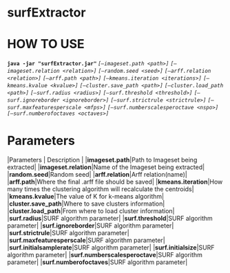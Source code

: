 surfExtractor
=============
HOW TO USE
==========

<strong> `java -jar "surfExtractor.jar"` </strong> *`[—imageset.path <path>]` `[—imageset.relation <relation>]` `[—random.seed <seed>]` `[—arff.relation <relation>]` `[—arff.path <path>]` `[—kmeans.iteration <iterations>]` `[—kmeans.kvalue <kvalue>]` `[—cluster.save_path <path>]` `[—cluster.load_path <path>]` `[—surf.radius <radius>]` `[—surf.threshold <threshold>]` `[—surf.ignoreborder <ignoreborder>]` `[—surf.strictrule <strictrule>]` `[—surf.maxfeaturesperscale <mfps>]` `[—surf.numberscalesperoctave <nspo>]` `[—surf.numberofoctaves <octaves>]`*

Parameters
==========
|Parameters | Description |
|**imageset.path**|Path to Imageset being extracted|
|**imageset.relation**|Name of the Imageset being extracted|
|**random.seed**|Random seed|
|**arff.relation**|Arff relation(name)|
|**arff.path**|Where the final .arff file should be saved|
|**kmeans.iteration**|How many times the clustering algorithm will recalculate the centroids|
|**kmeans.kvalue**|The value of K for k-means algorithm|
|**cluster.save_path**|Where to save clusters information|
|**cluster.load_path**|From where to load cluster information|
|**surf.radius**|SURF algorithm parameter|
|**surf.threshold**|SURF algorithm parameter|
|**surf.ignoreborder**|SURF algorithm parameter|
|**surf.strictrule**|SURF algorithm parameter|
|**surf.maxfeaturesperscale**|SURF algorithm parameter|
|**surf.initialsamplerate**|SURF algorithm parameter|
|**surf.initialsize**|SURF algorithm parameter|
|**surf.numberscalesperoctave**|SURF algorithm parameter|
|**surf.numberofoctaves**|SURF algorithm parameter|
